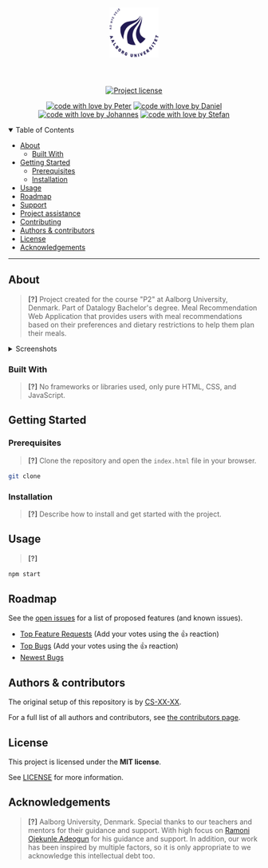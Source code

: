 <h1 align="center">
  <a href="https://github.com/PAEJGIT/P2-Projectn">
    <!-- Please provide path to your logo here -->
    <img src="docs/images/logo.png" alt="Logo" width="100" height="100">
  </a>
</h1>

<div align="center">
<br />

[![Project license](https://img.shields.io/github/license/SkimmedMilky/p2-meal-recommendation.svg?style=flat-square)](LICENSE)

[![code with love by Peter](https://img.shields.io/badge/%3C%2F%3E%20with%20%E2%99%A5%20by-Peter-6082B6.svg?style=flat-square)](https://github.com/SkimmedMilky)
[![code with love by Daniel](https://img.shields.io/badge/%3C%2F%3E%20with%20%E2%99%A5%20by-Daniel-8A9A5B.svg?style=flat-square)](https://github.com/SkimmedMilky)
[![code with love by Johannes](https://img.shields.io/badge/%3C%2F%3E%20with%20%E2%99%A5%20by-Johannes-708090.svg?style=flat-square)](https://github.com/SkimmedMilky)
[![code with love by Stefan](https://img.shields.io/badge/%3C%2F%3E%20with%20%E2%99%A5%20by-Stefan-B2BEB5.svg?style=flat-square)](https://github.com/SkimmedMilky)

</div>

<details open="open">
<summary>Table of Contents</summary>

- [About](#about)
  - [Built With](#built-with)
- [Getting Started](#getting-started)
  - [Prerequisites](#prerequisites)
  - [Installation](#installation)
- [Usage](#usage)
- [Roadmap](#roadmap)
- [Support](#support)
- [Project assistance](#project-assistance)
- [Contributing](#contributing)
- [Authors & contributors](#authors--contributors)
- [License](#license)
- [Acknowledgements](#acknowledgements)

</details>

---

## About

> **[?]**
> Project created for the course "P2" at Aalborg University, Denmark.
> Part of Datalogy Bachelor's degree.
> Meal Recommendation Web Application that provides users with meal recommendations based on their preferences and dietary restrictions to help them plan their meals.

<details>
<summary>Screenshots</summary>
<br>

> **[?]**
> Examples of Current Screenshots.

|                               Home Page                               |                               Login Page                               |
| :-------------------------------------------------------------------: | :--------------------------------------------------------------------: |
| <img src="docs/images/screenshot.png" title="Home Page" width="100%"> | <img src="docs/images/screenshot.png" title="Login Page" width="100%"> |

</details>

### Built With

> **[?]**
> No frameworks or libraries used, only pure HTML, CSS, and JavaScript.

## Getting Started

### Prerequisites

> **[?]**
> Clone the repository and open the `index.html` file in your browser.

```sh
git clone
```

### Installation

> **[?]**
> Describe how to install and get started with the project.

## Usage

> **[?]**
```sh
npm start
```

## Roadmap

See the [open issues](https://github.com/SkimmedMilky/p2-meal-recommendation/issues) for a list of proposed features (and known issues).

- [Top Feature Requests](https://github.com/SkimmedMilky/p2-meal-recommendation/issues?q=label%3Aenhancement+is%3Aopen+sort%3Areactions-%2B1-desc) (Add your votes using the 👍 reaction)
- [Top Bugs](https://github.com/SkimmedMilky/p2-meal-recommendation/issues?q=is%3Aissue+is%3Aopen+label%3Abug+sort%3Areactions-%2B1-desc) (Add your votes using the 👍 reaction)
- [Newest Bugs](https://github.com/SkimmedMilky/p2-meal-recommendation/issues?q=is%3Aopen+is%3Aissue+label%3Abug)

## Authors & contributors

The original setup of this repository is by [CS-XX-XX](https://github.com/XXX).

For a full list of all authors and contributors, see [the contributors page](https://github.com/SkimmedMilky/p2-meal-recommendation/contributors).


## License

This project is licensed under the **MIT license**.

See [LICENSE](LICENSE) for more information.

## Acknowledgements

> **[?]**
> Aalborg University, Denmark.
> Special thanks to our teachers and mentors for their guidance and support.
> With high focus on [Ramoni Ojekunle Adeogun](https://vbn.aau.dk/da/persons/ramoni-ojekunle-adeogun) for his guidance and support.
> In addition, our work has been inspired by multiple factors, so it is only appropriate to we acknowledge this intellectual debt too.
